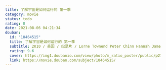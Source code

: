 ```yaml
---
title: 了解宇宙是如何运行的 第一季
category: movie
status: todo
rating: 0
date: 2021-08-06 04:21:34
douban:
  id: "10464515"
  title: 了解宇宙是如何运行的 第一季
  subtitle: 2010 / 美国 / 纪录片 / Lorne Townend Peter Chinn Hannah James Stephen Marsh / 加来道雄
  rating: 9.6
  cover: https://img1.doubanio.com/view/photo/m_ratio_poster/public/p2155513050.jpg
  link: https://movie.douban.com/subject/10464515/
---
```


